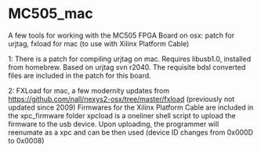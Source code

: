 MC505_mac
=========

A few tools for working with the MC505 FPGA Board on osx: patch for urjtag, fxload for mac (to use with Xilinx Platform Cable)

1: There is a patch for compiling urjtag on mac. Requires libusb1.0, installed from homebrew. Based on urjtag svn r2040.
	The requisite bdsl converted files are included in the patch for this board.

2: FXLoad for mac, a few modernity updates from https://github.com/nall/nexys2-osx/tree/master/fxload (previously not updated since 2009)
	Firmwares for the Xilinx Platform Cable are included in the xpc_firmware folder
	xpcload is a oneliner shell script to upload the firmware to the usb device. Upon uploading, the programmer will reenumate as a xpc and can be then used (device ID changes from 0x000D to 0x0008)